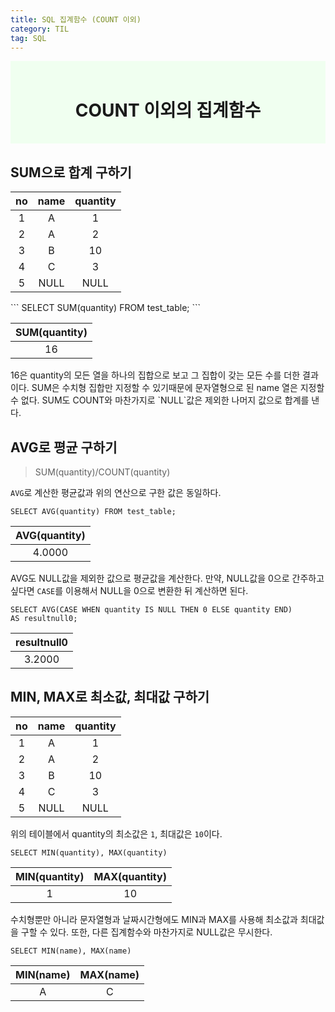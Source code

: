 ```yaml
---
title: SQL 집계함수 (COUNT 이외)
category: TIL
tag: SQL
---
```


<div align=center style='background-color:honeydew'>
<br>
<h1>COUNT 이외의 집계함수</h1>
<br>
</div>

## SUM으로 합계 구하기

|no|name|quantity|
|:--:|:--:|:-:|
|1|A|1|
|2|A|2|
|3|B|10|
|4|C|3|
|5|NULL|NULL|

<div border='1px solid red'>
```
SELECT SUM(quantity) FROM test_table;
```

|SUM(quantity)|
|:-:|
|16|
</div>
16은 quantity의 모든 열을 하나의 집합으로 보고 그 집합이 갖는 모든 수를 더한 결과이다. SUM은 수치형 집합만 지정할 수 있기때문에 문자열형으로 된 name 열은 지정할 수 없다. SUM도 COUNT와 마찬가지로 `NULL`값은 제외한 나머지 값으로 합계를 낸다.

## AVG로 평균 구하기

> SUM(quantity)/COUNT(quantity)

`AVG`로 계산한 평균값과 위의 연산으로 구한 값은 동일하다.

```
SELECT AVG(quantity) FROM test_table;
```

|AVG(quantity)|
|:-:|
|4.0000|

AVG도 NULL값을 제외한 값으로 평균값을 계산한다. 만약, NULL값을 0으로 간주하고 싶다면 `CASE`를 이용해서 NULL을 0으로 변환한 뒤 계산하면 된다.

```
SELECT AVG(CASE WHEN quantity IS NULL THEN 0 ELSE quantity END)
AS resultnull0;
```

|resultnull0|
|:--:|
|3.2000|

## MIN, MAX로 최소값, 최대값 구하기

|no|name|quantity|
|:--:|:--:|:-:|
|1|A|1|
|2|A|2|
|3|B|10|
|4|C|3|
|5|NULL|NULL|

위의 테이블에서 quantity의 최소값은 `1`, 최대값은 `10`이다. 

```
SELECT MIN(quantity), MAX(quantity)
```

|MIN(quantity)|MAX(quantity)|
|:--:|:--:|
|1|10|

수치형뿐만 아니라 문자열형과 날짜시간형에도 MIN과 MAX를 사용해 최소값과 최대값을 구할 수 있다. 또한, 다른 집계함수와 마찬가지로 NULL값은 무시한다.

```
SELECT MIN(name), MAX(name)
```

|MIN(name)|MAX(name)|
|:--:|:--:|
|A|C|